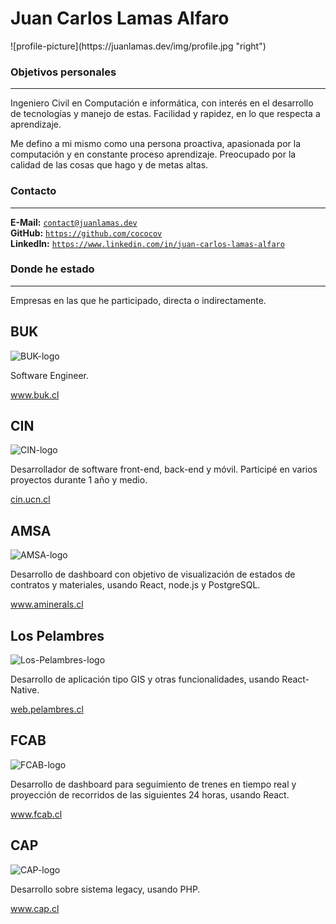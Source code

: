 # Juan Carlos Lamas Alfaro

<p class="profile-photo">
  ![profile-picture](https://juanlamas.dev/img/profile.jpg "right")
</p>

### Objetivos personales

---

Ingeniero Civil en Computación e informática, con interés en el desarrollo de tecnologías y manejo de estas. Facilidad y rapidez, en lo que respecta a aprendizaje.

Me defino a mi mismo como una persona proactiva, apasionada por la computación y en constante proceso aprendizaje. Preocupado por la calidad de las cosas que hago y de metas altas.


### Contacto

---

**E-Mail:** <a href="mailto:contact@juanlamas.dev" rel="author" class="code-link"> `contact@juanlamas.dev` </a><br/>
**GitHub:** <a href="https://github.com/cococov/" rel="author" class="code-link"> `https://github.com/cococov` </a><br/>
**LinkedIn:** <a href="https://www.linkedin.com/in/juan-carlos-lamas-alfaro/" rel="author" class="code-link"> `https://www.linkedin.com/in/juan-carlos-lamas-alfaro` </a><br/>


### Donde he estado

---

Empresas en las que he participado, directa o indirectamente.

<span class="companies">

  <div class="company-card">
    <h2 class="company-card-title">
      BUK
    </h2>
    <img
      class="company-card-img"
      src="https://juanlamas.dev/img/companies/buk.png"
      alt="BUK-logo"
    />
    <div class="company-card-content">
      <p class="company-card-content-text">
        Software Engineer.
      </p>
      <a
      href="https://www.buk.cl/"
      target="_blank"
      rel="noopener noreferrer"
      class="company-card-content-url">
        www.buk.cl
      </a>
    </div>
  </div>

  <div class="company-card">
    <h2 class="company-card-title">
      CIN
    </h2>
    <img
      class="company-card-img"
      src="https://juanlamas.dev/img/companies/cin.png"
      alt="CIN-logo"
    />
    <div class="company-card-content">
      <p class="company-card-content-text">
        Desarrollador de software front-end, back-end y móvil. Participé en varios proyectos durante 1 año y medio.
      </p>
      <a
      href="https://cin.ucn.cl/Landing/"
      target="_blank"
      rel="noopener noreferrer"
      class="company-card-content-url">
        cin.ucn.cl
      </a>
    </div>
  </div>

   <div class="company-card">
    <h2 class="company-card-title">
      AMSA
    </h2>
    <img
      class="company-card-img"
      src="https://juanlamas.dev/img/companies/amsa.png"
      alt="AMSA-logo"
    />
    <div class="company-card-content">
      <p class="company-card-content-text">
        Desarrollo de dashboard con objetivo de visualización de estados de contratos y materiales, usando React, node.js y PostgreSQL.
      </p>
      <a
      href="https://www.aminerals.cl/"
      target="_blank"
      rel="noopener noreferrer"
      class="company-card-content-url">
        www.aminerals.cl
      </a>
    </div>
  </div>

  <div class="company-card">
    <h2 class="company-card-title">
      Los Pelambres
    </h2>
    <img
      class="company-card-img"
      src="https://juanlamas.dev/img/companies/lospelambres.png"
      alt="Los-Pelambres-logo"
    />
    <div class="company-card-content">
      <p class="company-card-content-text">
        Desarrollo de aplicación tipo GIS y otras funcionalidades, usando React-Native.
      </p>
      <a
      href="http://web.pelambres.cl/"
      target="_blank"
      rel="noopener noreferrer"
      class="company-card-content-url">
        web.pelambres.cl
      </a>
    </div>
  </div>

  <div class="company-card">
    <h2 class="company-card-title">
      FCAB
    </h2>
    <img
      class="company-card-img"
      src="https://juanlamas.dev/img/companies/fcab.png"
      alt="FCAB-logo"
    />
    <div class="company-card-content">
      <p class="company-card-content-text">
        Desarrollo de dashboard para seguimiento de trenes en tiempo real y proyección de recorridos de las siguientes 24 horas, usando React.
      </p>
      <a
      href="https://www.fcab.cl/"
      target="_blank"
      rel="noopener noreferrer"
      class="company-card-content-url">
        www.fcab.cl
      </a>
    </div>
  </div>

  <div class="company-card">
    <h2 class="company-card-title">
      CAP
    </h2>
    <img
      class="company-card-img"
      src="https://juanlamas.dev/img/companies/cap.png"
      alt="CAP-logo"
    />
    <div class="company-card-content">
      <p class="company-card-content-text">
        Desarrollo sobre sistema legacy, usando PHP.
      </p>
      <a
      href="https://www.cap.cl/"
      target="_blank"
      rel="noopener noreferrer"
      class="company-card-content-url">
        www.cap.cl
      </a>
    </div>
  </div>

</span>
